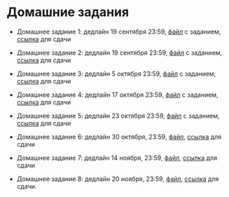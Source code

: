 # Домашние задания

* Домашнее задание 1: дедлайн 19 сентября 23:59, [файл](https://nbviewer.jupyter.org/github/allatambov/PyDat-0919/blob/master/homeworks/homework1.ipynb) с заданием, [ссылка](https://www.dropbox.com/request/GRzu2304eo5fTrPXIx25) для сдачи

* Домашнее задание 2: дедлайн 19 сентября 23:59, [файл](https://nbviewer.jupyter.org/github/allatambov/PyDat-0919/blob/master/homeworks/homework2.ipynb) с заданием, [ссылка](https://www.dropbox.com/request/KM8EZ5WM3oqL85kLyz1h) для сдачи

* Домашнее задание 3: дедлайн 5 октября 23:59, [файл](https://nbviewer.jupyter.org/github/allatambov/PyDat-0919/blob/master/homeworks/homework3.ipynb) с заданием, [ссылка](https://www.dropbox.com/request/03F5IBoA4t989fyCFNhf) для сдачи

* Домашнее задание 4: дедлайн 17 октября 23:59, [файл](https://nbviewer.jupyter.org/github/allatambov/PyDat-0919/blob/master/homeworks/homework4.ipynb) с заданием, [ссылка](https://www.dropbox.com/request/9sQOhiUOFSCOsJHU74gh) для сдачи

* Домашнее задание 5: дедлайн 23 октября 23:59, [файл](https://nbviewer.jupyter.org/github/allatambov/PyDat-0919/blob/master/homeworks/homework5.ipynb) с заданием, [ссылка](https://www.dropbox.com/request/zuSr6LCteA8cpQnO5J8t) для сдачи

* Домашнее задание 6: дедлайн 30 октября, 23:59, [файл](https://nbviewer.jupyter.org/github/allatambov/PyDat-0919/blob/master/homeworks/homework6.ipynb), [ссылка](https://www.dropbox.com/request/Ouh3CTjGdYy2leWKhDSH) для сдачи

* Домашнее задание 7: дедлайн 14 ноября, 23:59, [файл](https://nbviewer.jupyter.org/github/allatambov/PyDat-0919/blob/master/homeworks/homework7.ipynb), [ссылка](https://www.dropbox.com/request/BUXYB1PWK3L5bl3m3tMD) для сдачи

* Домашнее задание 8: дедлайн 20 ноября, 23:59, [файл](https://nbviewer.jupyter.org/github/allatambov/PyDat-0919/blob/master/homeworks/homework8.ipynb), [ссылка](https://www.dropbox.com/request/ahU0W8xRHCFweyBCil7d) для сдачи.
